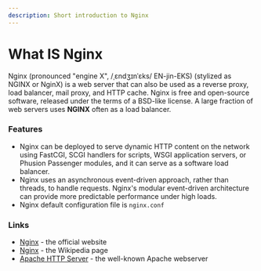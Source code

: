 ```yaml
---
description: Short introduction to Nginx
---
```


# What IS Nginx

Nginx (pronounced "engine X", /ˌɛndʒɪnˈɛks/ EN-jin-EKS) (stylized as NGINX or NginX) is a web server that can also be used as a reverse proxy, load balancer, mail proxy, and HTTP cache. Nginx is free and open-source software, released under the terms of a BSD-like license. A large fraction of web servers uses **NGINX** often as a load balancer.



### Features

* Nginx can be deployed to serve dynamic HTTP content on the network using FastCGI, SCGI handlers for scripts, WSGI application servers, or Phusion Passenger modules, and it can serve as a software load balancer.
* Nginx uses an asynchronous event-driven approach, rather than threads, to handle requests. Nginx's modular event-driven architecture can provide more predictable performance under high loads.
* Nginx default configuration file is `nginx.conf`

###

### Links

* [Nginx](https://www.nginx.com) - the official website
* [Nginx](https://en.wikipedia.org/wiki/Nginx) - the Wikipedia page
* [Apache HTTP Server](https://github.com/app-generator/docs/tree/a7c2441bf81cb9d2ad47b81b25204d5fc21897d9/what-is/apache/README.md) - the well-known Apache webserver
